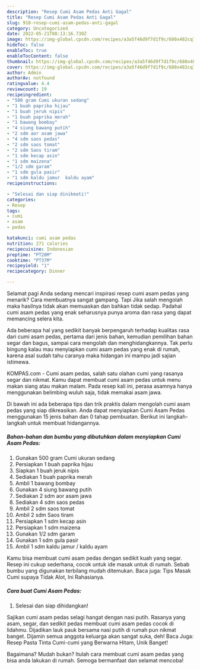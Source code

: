 ```yaml
---
description: "Resep Cumi Asam Pedas Anti Gagal"
title: "Resep Cumi Asam Pedas Anti Gagal"
slug: 910-resep-cumi-asam-pedas-anti-gagal
category: Uncategorized
date: 2022-05-21T08:13:16.730Z
image: https://img-global.cpcdn.com/recipes/a3a5f46d9f7d1f9c/680x482cq70/cumi-asam-pedas-foto-resep-utama.jpg
hideToc: false
enableToc: true
enableTocContent: false
thumbnail: https://img-global.cpcdn.com/recipes/a3a5f46d9f7d1f9c/680x482cq70/cumi-asam-pedas-foto-resep-utama.jpg
cover: https://img-global.cpcdn.com/recipes/a3a5f46d9f7d1f9c/680x482cq70/cumi-asam-pedas-foto-resep-utama.jpg
author: Admin
authorAv: notfound
ratingvalue: 4.4
reviewcount: 19
recipeingredient:
- "500 gram Cumi ukuran sedang"
- "1 buah paprika hijau"
- "1 buah jeruk nipis"
- "1 buah paprika merah"
- "1 bawang bombay"
- "4 siung bawang putih"
- "2 sdm aor asam jawa"
- "4 sdm saos pedas"
- "2 sdm saos tomat"
- "2 sdm Saos tiram"
- "1 sdm kecap asin"
- "1 sdm maizena"
- "1/2 sdm garam"
- "1 sdm gula pasir"
- "1 sdm kaldu jamur  kaldu ayam"
recipeinstructions:

- "Selesai dan siap dinikmati!"
categories:
- Resep
tags:
- cumi
- asam
- pedas

katakunci: cumi asam pedas 
nutrition: 271 calories
recipecuisine: Indonesian
preptime: "PT20M"
cooktime: "PT37M"
recipeyield: "1"
recipecategory: Dinner

---
```



Selamat pagi Anda sedang mencari inspirasi resep cumi asam pedas yang menarik? Cara membuatnya sangat gampang. Tapi Jika salah mengolah maka hasilnya tidak akan memuaskan dan bahkan tidak sedap. Padahal cumi asam pedas yang enak seharusnya punya aroma dan rasa yang dapat memancing selera kita.


Ada beberapa hal yang sedikit banyak berpengaruh terhadap kualitas rasa dari cumi asam pedas, pertama dari jenis bahan, kemudian pemilihan bahan segar dan bagus, sampai cara mengolah dan menghidangkannya. Tak perlu bingung kalau mau menyiapkan cumi asam pedas yang enak di rumah, karena asal sudah tahu caranya maka hidangan ini mampu jadi sajian istimewa.

KOMPAS.com - Cumi asam pedas, salah satu olahan cumi yang rasanya segar dan nikmat. Kamu dapat membuat cumi asam pedas untuk menu makan siang atau makan malam. Pada resep kali ini, perasa asamnya hanya menggunakan belimbing wuluh saja, tidak memakai asam jawa.


Di bawah ini ada beberapa tips dan trik praktis dalam mengolah cumi asam pedas yang siap dikreasikan. Anda dapat menyiapkan Cumi Asam Pedas menggunakan 15 jenis bahan dan 0 tahap pembuatan. Berikut ini langkah-langkah untuk membuat hidangannya.

<!--inarticleads1-->

##### Bahan-bahan dan bumbu yang dibutuhkan dalam menyiapkan Cumi Asam Pedas:

1. Gunakan 500 gram Cumi ukuran sedang
1. Persiapkan 1 buah paprika hijau
1. Siapkan 1 buah jeruk nipis
1. Sediakan 1 buah paprika merah
1. Ambil 1 bawang bombay
1. Gunakan 4 siung bawang putih
1. Sediakan 2 sdm aor asam jawa
1. Sediakan 4 sdm saos pedas
1. Ambil 2 sdm saos tomat
1. Ambil 2 sdm Saos tiram
1. Persiapkan 1 sdm kecap asin
1. Persiapkan 1 sdm maizena
1. Gunakan 1/2 sdm garam
1. Gunakan 1 sdm gula pasir
1. Ambil 1 sdm kaldu jamur / kaldu ayam


Kamu bisa membuat cumi asam pedas dengan sedikit kuah yang segar. Resep ini cukup sederhana, cocok untuk ide masak untuk di rumah. Sebab bumbu yang digunakan terbilang mudah ditemukan. Baca juga: Tips Masak Cumi supaya Tidak Alot, Ini Rahasianya. 

<!--inarticleads2-->

##### Cara buat Cumi Asam Pedas:


1. Selesai dan siap dihidangkan!

Sajikan cumi asam pedas selagi hangat dengan nasi putih. Rasanya yang asam, segar, dan sedikit pedas membuat cumi asam pedas cocok di lidahmu. Dijadikan lauk pauk bersama nasi putih di rumah pun nikmat banget. Dijamin semua anggota keluarga akan sangat suka, deh! Baca Juga: Resep Pasta Tinta Cumi-cumi yang Berwarna Hitam, Unik Banget! 

Bagaimana? Mudah bukan? Itulah cara membuat cumi asam pedas yang bisa anda lakukan di rumah. Semoga bermanfaat dan selamat mencoba!
